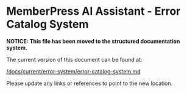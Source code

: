 # MemberPress AI Assistant - Error Catalog System

**NOTICE: This file has been moved to the structured documentation system.**

The current version of this document can be found at:

[/docs/current/error-system/error-catalog-system.md](/docs/current/error-system/error-catalog-system.md)

Please update any links or references to point to the new location.